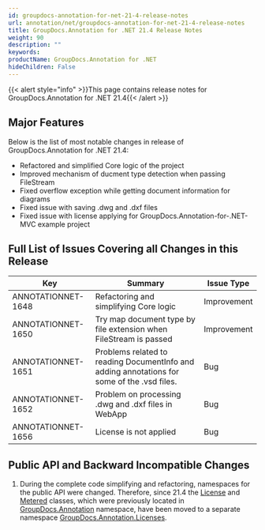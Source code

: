 ```yaml
---
id: groupdocs-annotation-for-net-21-4-release-notes
url: annotation/net/groupdocs-annotation-for-net-21-4-release-notes
title: GroupDocs.Annotation for .NET 21.4 Release Notes
weight: 90
description: ""
keywords: 
productName: GroupDocs.Annotation for .NET
hideChildren: False
---
```

{{< alert style="info" >}}This page contains release notes for GroupDocs.Annotation for .NET 21.4{{< /alert >}}

## Major Features

Below is the list of most notable changes in release of GroupDocs.Annotation for .NET 21.4:
*   Refactored and simplified Core logic of the project
*   Improved mechanism of ducment type detection when passing FileStream
*   Fixed overflow exception while getting document information for diagrams
*   Fixed issue with saving .dwg and .dxf files
*   Fixed issue with license applying for GroupDocs.Annotation-for-.NET-MVC example project

## Full List of Issues Covering all Changes in this Release

| Key | Summary | Issue Type |
| --- | --- | --- |
| ANNOTATIONNET-1648 | Refactoring and simplifying Core logic | Improvement |
| ANNOTATIONNET-1650 | Try map document type by file extension when FileStream is passed | Improvement |
| ANNOTATIONNET-1651 | Problems related to reading DocumentInfo and adding annotations for some of the .vsd files. | Bug |
| ANNOTATIONNET-1652 | Problem on processing .dwg and .dxf files in WebApp | Bug |
| ANNOTATIONNET-1656 | License is not applied | Bug |



## Public API and Backward Incompatible Changes

1. During the complete code simplifying and refactoring, namespaces for the public API were changed. Therefore, since 21.4 the [License](https://apireference.groupdocs.com/annotation/net/groupdocs.annotation.licenses/license) and [Metered](https://apireference.groupdocs.com/annotation/net/groupdocs.annotation.licenses/metered) classes, which were previously located in [GroupDocs.Annotation](https://apireference.groupdocs.com/annotation/net/groupdocs.annotation) namespace, have been moved to a separate namespace [GroupDocs.Annotation.Licenses](https://apireference.groupdocs.com/annotation/net/groupdocs.annotation.licenses).